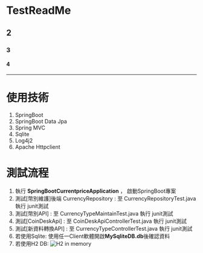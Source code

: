 # TestReadMe

## 2

### 3

#### 4

___

# 使用技術
1. SpringBoot
2. SpringBoot Data Jpa
3. Spring MVC
4. Sqlite
5. Log4j2
6. Apache Httpclient

# 測試流程
1. 執行 **SpringBootCurrentpriceApplication** ， 啟動SpringBoot專案
2. 測試[幣別維護]後端 CurrencyRepository : 至 CurrencyRepositoryTest.java 執行 junit測試
3. 測試[幣別API] : 至 CurrencyTypeMaintainTest.java 執行 junit測試
4. 測試[CoinDeskApi] : 至 CoinDeskApiControllerTest.java 執行 junit測試
5. 測試[新資料轉換API] : 至 CurrencyTypeControllerTest.java 執行 junit測試
6. 若使用Sqlite: 使用任一Client軟體開啟**MySqliteDB.db**後確認資料
7. 若使用H2 DB: 
![H2 in memory](../main/h2-memory.png)
